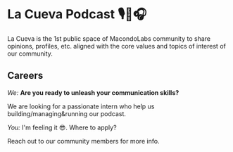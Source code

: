 # La Cueva Podcast 🎙️📡🎧

La Cueva is the 1st public space of MacondoLabs community to share opinions, profiles, etc. aligned with the core values and topics of interest of our community.

## Careers

_We:_ __Are you ready to unleash your communication skills?__

We are looking for a passionate intern who help us building/managing&running our podcast.

_You:_ I'm feeling it 😎. Where to apply?

Reach out to our community members for more info.
